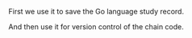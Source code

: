 First we use it to save the Go language study record.

And then use it for version control of the chain code.

